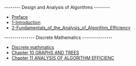 -------- Design and Analysis of Algorithms --------

* [Preface](./docs/design_and_analysis_of_lgorithms/Preface.md)
* [1-Introduction](./docs/design_and_analysis_of_lgorithms/1_Introduction.md)
* [2-Fundamentals_of_the_Analysis_of_Algorithm_Efficiency](./docs/design_and_analysis_of_lgorithms/2_Fundamentals_of_the_Analysis_of_Algorithm_Efficiency.md)

--------------- Discrete Mathematics ---------------

* [Discrete mathmatics](./docs/discrete_mathmatics/discrete_mathmatics.md)
* [Chapter 10 GRAPHS AND TREES](./docs/discrete_mathmatics/Chapter_10_GRAPHS_AND_TREES.md)
* [Chapter 11 ANALYSIS OF ALGORITHM EFFICIENC](./docs/discrete_mathmatics/Chapter_11_ANALYSIS_OF_ALGORITHM_EFFICIENCY.md)